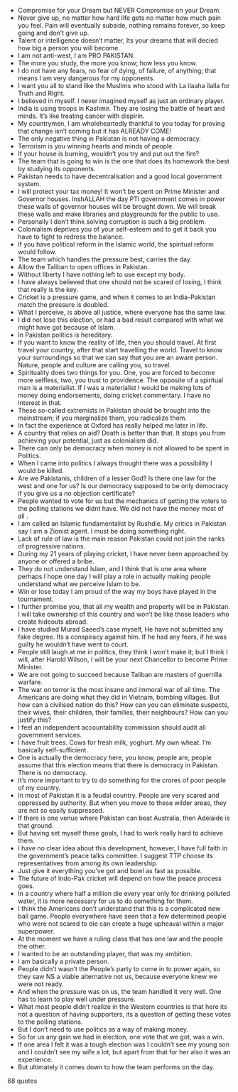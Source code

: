  - Compromise for your Dream but NEVER Compromise on your Dream.
 - Never give up, no matter how hard life gets no matter how much pain you feel. Pain will eventually subside, nothing remains forever, so keep going and don’t give up.
 - Talent or intelligence doesn’t matter, Its your dreams that will decied how big a person you will become.
 - I am not anti-west, I am PRO PAKISTAN.
 - The more you study, the more you know; how less you know.
 - I do not have any fears, no fear of dying, of failure, of anything; that means I am very dangerous for my opponents.
 - I want you all to stand like the Muslims who stood with La ilaaha ilalla for Truth and Right.
 - I believed in myself. I never imagined myself as just an ordinary player.
 - India is using troops in Kashmir. They are losing the battle of heart and minds. It’s like treating cancer with dispirin.
 - My countrymen, I am wholeheartedly thankful to you today for proving that change isn’t coming but it has ALREADY COME!
 - The only negative thing in Pakistan is not having a democracy.
 - Terrorism is you winning hearts and minds of people.
 - If your house is burning, wouldn’t you try and put out the fire?
 - The team that is going to win is the one that does its homework the best by studying its opponents.
 - Pakistan needs to have decentralisation and a good local government system.
 - I will protect your tax money! It won’t be spent on Prime Minister and Governor houses. InshALLAH the day PTI government comes in power these walls of governor houses will be brought down. We will break these walls and make libraries and playgrounds for the public to use.
 - Personally I don’t think solving corruption is such a big problem.
 - Colonialism deprives you of your self-esteem and to get it back you have to fight to redress the balance.
 - If you have political reform in the Islamic world, the spiritual reform would follow.
 - The team which handles the pressure best, carries the day.
 - Allow the Taliban to open offices in Pakistan.
 - Without liberty I have nothing left to use except my body.
 - I have always believed that one should not be scared of losing, I think that really is the key.
 - Cricket is a pressure game, and when it comes to an India-Pakistan match the pressure is doubled.
 - What I perceive, is above all justice, where everyone has the same law.
 - I did not lose this election, or had a bad result compared with what we might have got because of Islam.
 - In Pakistan politics is hereditary.
 - If you want to know the reality of life, then you should travel. At first travel your country, after that start travelling the world. Travel to know your surroundings so that we can say that you are an aware person. Nature, people and culture are calling you, so travel.
 - Spirituality does two things for you. One, you are forced to become more selfless, two, you trust to providence. The opposite of a spiritual man is a materialist. If I was a materialist I would be making lots of money doing endorsements, doing cricket commentary. I have no interest in that.
 - These so-called extremists in Pakistan should be brought into the mainstream; if you marginalize them, you radicalize them.
 - In fact the experience at Oxford has really helped me later in life.
 - A country that relies on aid? Death is better than that. It stops you from achieving your potential, just as colonialism did.
 - There can only be democracy when money is not allowed to be spent in Politics.
 - When I came into politics I always thought there was a possibility I would be killed.
 - Are we Pakistanis, children of a lesser God? Is there one law for the west and one for us? Is our democracy supposed to be only democracy if you give us a no objection certificate?
 - People wanted to vote for us but the mechanics of getting the voters to the polling stations we didnt have. We did not have the money most of all .
 - I am called an Islamic fundamentalist by Rushdie. My critics in Pakistan say I am a Zionist agent. I must be doing something right.
 - Lack of rule of law is the main reason Pakistan could not join the ranks of progressive nations.
 - During my 21 years of playing cricket, I have never been approached by anyone or offered a bribe.
 - They do not understand Islam, and I think that is one area where perhaps I hope one day I will play a role in actually making people understand what we perceive Islam to be.
 - Win or lose today I am proud of the way my boys have played in the tournament.
 - I further promise you, that all my wealth and property will be in Pakistan. I will take ownership of this country and won’t be like those leaders who create hideouts abroad.
 - I have studied Murad Saeed’s case myself, He have not submitted any fake degree. Its a conspiracy against him. If he had any fears, if he was guilty he wouldn’t have went to court.
 - People still laugh at me in politics, they think I won’t make it; but I think I will, after Harold Wilson, I will be your next Chancellor to become Prime Minister.
 - We are not going to succeed because Taliban are masters of guerrilla warfare.
 - The war on terror is the most insane and immoral war of all time. The Americans are doing what they did in Vietnam, bombing villages. But how can a civilised nation do this? How can you can eliminate suspects, their wives, their children, their families, their neighbours? How can you justify this?
 - I feel an independent accountability commission should audit all government services.
 - I have fruit trees. Cows for fresh milk, yoghurt. My own wheat. I’m basically self-sufficient.
 - One is actually the democracy here, you know, people are, people assume that this election means that there is democracy in Pakistan. There is no democracy.
 - It’s more important to try to do something for the crores of poor people of my country.
 - In most of Pakistan it is a feudal country. People are very scared and oppressed by authority. But when you move to these wilder areas, they are not so easily suppressed.
 - If there is one venue where Pakistan can beat Australia, then Adelaide is that ground.
 - But having set myself these goals, I had to work really hard to achieve them.
 - I have no clear idea about this development, however, I have full faith in the government’s peace talks committee. I suggest TTP choose its representatives from among its own leadership.
 - Just give it everything you’ve got and bowl as fast as possible.
 - The future of Indo-Pak cricket will depend on how the peace process goes.
 - In a country where half a million die every year only for drinking polluted water, it is more necessary for us to do something for them.
 - I think the Americans don’t understand that this is a complicated new ball game. People everywhere have seen that a few determined people who were not scared to die can create a huge upheaval within a major superpower.
 - At the moment we have a ruling class that has one law and the people the other.
 - I wanted to be an outstanding player, that was my ambition.
 - I am basically a private person.
 - People didn’t wasn’t the People’s party to come in to power again, so they saw NS a viable alternative not us, because everyone knew we were not ready.
 - And when the pressure was on us, the team handled it very well. One has to learn to play well under pressure.
 - What most people didn’t realize in the Western countries is that here its not a question of having supporters, its a question of getting these votes to the polling stations.
 - But I don’t need to use politics as a way of making money.
 - So for us any gain we had in election, one vote that we got, was a win.
 - If one area I felt it was a tough election was I couldn’t see my young son and I couldn’t see my wife a lot, but apart from that for her also it was an experience.
 - But ultimately it comes down to how the team performs on the day.

68 quotes